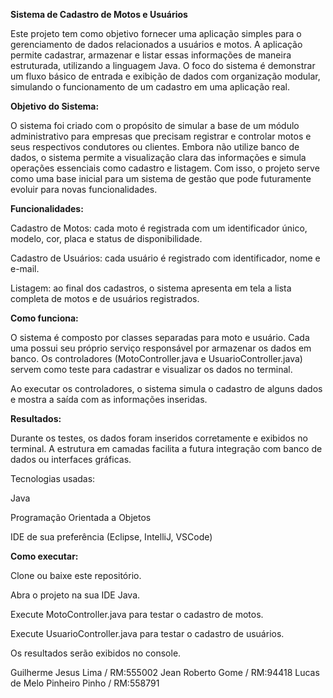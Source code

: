 **Sistema de Cadastro de Motos e Usuários**

Este projeto tem como objetivo fornecer uma aplicação simples para o gerenciamento de dados relacionados a usuários e motos. A aplicação permite cadastrar, armazenar e listar essas informações de maneira estruturada, utilizando a linguagem Java. O foco do sistema é demonstrar um fluxo básico de entrada e exibição de dados com organização modular, simulando o funcionamento de um cadastro em uma aplicação real.

**Objetivo do Sistema:** 

O sistema foi criado com o propósito de simular a base de um módulo administrativo para empresas que precisam registrar e controlar motos e seus respectivos condutores ou clientes. Embora não utilize banco de dados, o sistema permite a visualização clara das informações e simula operações essenciais como cadastro e listagem.
Com isso, o projeto serve como uma base inicial para um sistema de gestão que pode futuramente evoluir para novas funcionalidades.

**Funcionalidades:**

Cadastro de Motos: cada moto é registrada com um identificador único, modelo, cor, placa e status de disponibilidade.

Cadastro de Usuários: cada usuário é registrado com identificador, nome e e-mail.

Listagem: ao final dos cadastros, o sistema apresenta em tela a lista completa de motos e de usuários registrados.


**Como funciona:**

O sistema é composto por classes separadas para moto e usuário. Cada uma possui seu próprio serviço responsável por armazenar os dados em banco. Os controladores (MotoController.java e UsuarioController.java) servem como teste para cadastrar e visualizar os dados no terminal.

Ao executar os controladores, o sistema simula o cadastro de alguns dados e mostra a saída com as informações inseridas.

**Resultados:**

Durante os testes, os dados foram inseridos corretamente e exibidos no terminal. A estrutura em camadas facilita a futura integração com banco de dados ou interfaces gráficas.

Tecnologias usadas: 

Java

Programação Orientada a Objetos

IDE de sua preferência (Eclipse, IntelliJ, VSCode)

**Como executar:**

Clone ou baixe este repositório.

Abra o projeto na sua IDE Java.

Execute MotoController.java para testar o cadastro de motos.

Execute UsuarioController.java para testar o cadastro de usuários.

Os resultados serão exibidos no console.

Guilherme Jesus Lima / RM:555002
Jean Roberto Gome / RM:94418
Lucas de Melo Pinheiro Pinho / RM:558791
